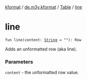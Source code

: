 [kformat](../../index.md) / [de.m3y.kformat](../index.md) / [Table](index.md) / [line](./line.md)

# line

`fun line(content: `[`String`](https://kotlinlang.org/api/latest/jvm/stdlib/kotlin/-string/index.html)` = ""): Row`

Adds an unformatted row (aka line).

### Parameters

`content` - the unformatted row value.